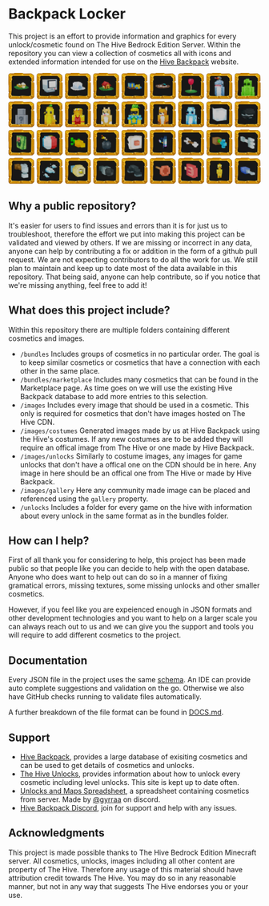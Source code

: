 # Backpack Locker

This project is an effort to provide information and graphics for every unlock/cosmetic found on The Hive Bedrock Edition Server. Within the repository you can view a collection of cosmetics all with icons and extended information intended for use on the [Hive Backpack](https://hivebackpack.com) website.

![example image grid of unlocks](/images/example-grid.png)

## Why a public repository?

It's easier for users to find issues and errors than it is for just us to troubleshoot, therefore the effort we put into making this project can be validated and viewed by others. If we are missing or incorrect in any data, anyone can help by contributing a fix or addition in the form of a github pull request. We are not expecting contributors to do all the work for us. We still plan to maintain and keep up to date most of the data available in this repository. That being said, anyone can help contribute, so if you notice that we're missing anything, feel free to add it!

## What does this project include?

Within this repository there are multiple folders containing different cosmetics and images.

- `/bundles` Includes groups of cosmetics in no particular order. The goal is to keep similar cosmetics or cosmetics that have a connection with each other in the same place.
- `/bundles/marketplace` Includes many cosmetics that can be found in the Marketplace page. As time goes on we will use the existing Hive Backpack database to add more entries to this selection.
- `/images` Includes every image that should be used in a cosmetic. This only is required for cosmetics that don't have images hosted on The Hive CDN.
- `/images/costumes` Generated images made by us at Hive Backpack using the Hive's costumes. If any new costumes are to be added they will require an offical image from The Hive or one made by Hive Backpack.
- `/images/unlocks` Similarly to costume images, any images for game unlocks that don't have a offical one on the CDN should be in here. Any image in here should be an offical one from The Hive or made by Hive Backpack.
- `/images/gallery` Here any community made image can be placed and referenced using the `gallery` property.
- `/unlocks` Includes a folder for every game on the hive with information about every unlock in the same format as in the bundles folder.

## How can I help?

First of all thank you for considering to help, this project has been made public so that people like you can decide to help with the open database. Anyone who does want to help out can do so in a manner of fixing gramatical errors, missing textures, some missing unlocks and other smaller cosmetics.

However, if you feel like you are expeienced enough in JSON formats and other development technologies and you want to help on a larger scale you can always reach out to us and we can give you the support and tools you will require to add different cosmetics to the project.

## Documentation

Every JSON file in the project uses the same [schema](/cosmetic.schema.json). An IDE can provide auto complete suggestions and validation on the go. Otherwise we also have GitHub checks running to validate files automatically.

A further breakdown of the file format can be found in [DOCS.md](/DOCS.md).

## Support

- [Hive Backpack](https://hivebackpack.com/cosmetics), provides a large database of exisiting cosmetics and can be used to get details of cosmetics and unlocks.
- [The Hive Unlocks](https://support.playhive.com/tag/unlocks/), provides information about how to unlock every cosmetic including level unlocks. This site is kept up to date often.
- [Unlocks and Maps Spreadsheet](https://docs.google.com/spreadsheets/d/1vDl0NQnVZW0MV2qMaUyxtfbm141_0AIxPN3G_4Bs4qo/), a spreadsheet containing cosmetics from server. Made by [@gyrraa](## "Discord ID: 690253596964815015") on discord.
- [Hive Backpack Discord](https://discord.gg/qxUteuxSQB), join for support and help with any issues.

## Acknowledgments

This project is made possible thanks to The Hive Bedrock Edition Minecraft server. All cosmetics, unlocks, images including all other content are property of The Hive. Therefore any usage of this material should have attribution credit towards The Hive. You may do so in any reasonable manner, but not in any way that suggests The Hive endorses you or your use.
